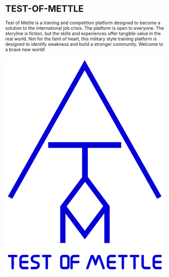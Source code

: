 # TEST-OF-METTLE
Test of Mettle is a training and competition platform designed to become a solution to the international job crisis. The platform is open to everyone. The storyline is fiction, but the skills and experiences offer tangible value in the real world. Not for the faint of heart, this military style training platform is designed to identify weakness and build a stronger community. Welcome to a brave new world!  

![Test Your Mettle](https://github.com/ANCIENTBUILDER/TEST-OF-METTLE/blob/main/ATOM_Clear_Blue.png?raw=true)
